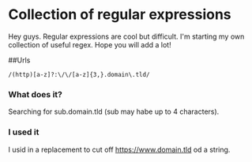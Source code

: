 Collection of regular expressions
=====

Hey guys. Regular expressions are cool but difficult. I'm starting my own collection of useful regex. Hope you will add a lot!

##Urls

```
/(http)[a-z]?:\/\/[a-z]{3,}.domain\.tld/
```

### What does it?

Searching for sub.domain.tld (sub may habe up to 4 characters).

### I used it

I usid in a replacement to cut off https://www.domain.tld od a string.
